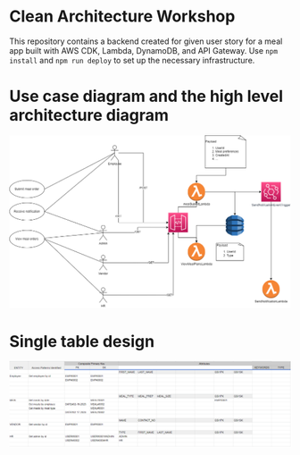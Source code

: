 # Clean Architecture Workshop

This repository contains a backend created for given user story for a meal app built with AWS CDK, Lambda, DynamoDB, and API Gateway. Use ```npm install``` and ```npm run deploy``` to set up the necessary infrastructure.
# Use case diagram and the high level architecture diagram

![alt_text](images/HighLevelArchitectureDiagram.png "image_tooltip")

# Single table design

![alt_text](images/STD.png "image_tooltip")